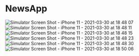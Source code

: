 # NewsApp
![Simulator Screen Shot - iPhone 11 - 2021-03-30 at 18 48 07](https://user-images.githubusercontent.com/58694754/113022031-d9c5cd00-918c-11eb-8e71-74eb0f30fe9a.png)![Simulator Screen Shot - iPhone 11 - 2021-03-30 at 18 48 11](https://user-images.githubusercontent.com/58694754/113022037-dcc0bd80-918c-11eb-8d50-94564625f648.png)
![Simulator Screen Shot - iPhone 11 - 2021-03-30 at 18 48 15](https://user-images.githubusercontent.com/58694754/113022060-e2b69e80-918c-11eb-97df-b349a12e4ec0.png)
![Simulator Screen Shot - iPhone 11 - 2021-03-30 at 18 48 23](https://user-images.githubusercontent.com/58694754/113022065-e3e7cb80-918c-11eb-85e5-d5a7475f0dd9.png)
![Simulator Screen Shot - iPhone 11 - 2021-03-30 at 18 48 30](https://user-images.githubusercontent.com/58694754/113022083-e77b5280-918c-11eb-8543-036d8df59f23.png)
![Simulator Screen Shot - iPhone 11 - 2021-03-30 at 18 50 06](https://user-images.githubusercontent.com/58694754/113022094-ea764300-918c-11eb-9f72-611031ca8872.png)
